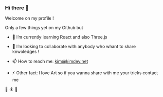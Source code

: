 ### Hi there 🌻

Welcome on my profile !

Only a few things yet on my Github but

- 🌱 I’m currently learning React and also Three.js
- 👯 I’m looking to collaborate with anybody who whant to share knwoledges !


- 📫 How to reach me: kim@kimdev.net
- ⚡ Other fact: I love Art so if you wanna share with me your tricks contact me 

🌸 :sunny: 🌸
